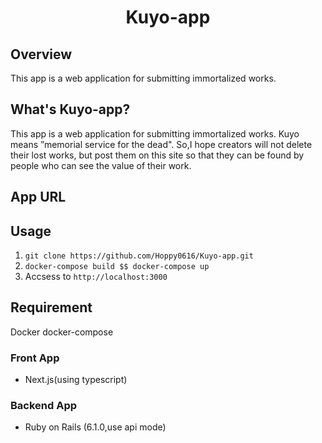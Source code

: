 <h1 style="text-align: center;"> Kuyo-app</h1>

## Overview
This app is a web application for submitting immortalized works.

## What's Kuyo-app?
This app is a web application for submitting immortalized works.
Kuyo means ”memorial service for the dead". So,I hope creators will not delete their lost works, but post them on this site so that they can be found by people who can see the value of their work.

## App URL

## Usage
1. `git clone https://github.com/Hoppy0616/Kuyo-app.git`
2. `docker-compose build $$ docker-compose up`
3. Accsess to `http://localhost:3000`

## Requirement
Docker
docker-compose
### Front App
- Next.js(using typescript)
### Backend App
- Ruby on Rails (6.1.0,use api mode)